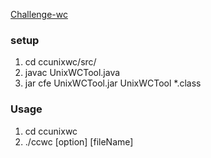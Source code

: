 [Challenge-wc](https://codingchallenges.fyi/challenges/challenge-wc)

### setup
1. cd ccunixwc/src/
2. javac UnixWCTool.java
3. jar cfe UnixWCTool.jar UnixWCTool *.class


### Usage
1. cd ccunixwc
2. ./ccwc [option] [fileName]
